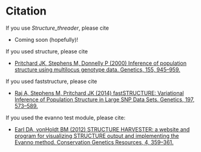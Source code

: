 # Citation

If you use *Structure_threader*, please cite

* Coming soon (hopefully)!

If you used structure, please cite

* [Pritchard JK, Stephens M, Donnelly P (2000) Inference of population structure using multilocus genotype data. Genetics, 155, 945–959.](http://www.genetics.org/content/155/2/945)

If you used faststructure, please cite

* [Raj A, Stephens M, Pritchard JK (2014) fastSTRUCTURE: Variational Inference of Population Structure in Large SNP Data Sets. Genetics, 197, 573–589.](http://www.genetics.org/content/197/2/573.long)

If you used the evanno test module, please cite:

 * [Earl DA, vonHoldt BM (2012) STRUCTURE HARVESTER: a website and program for visualizing STRUCTURE output and implementing the Evanno method. Conservation Genetics Resources, 4, 359–361.](http://link.springer.com/article/10.1007%2Fs12686-011-9548-7)
